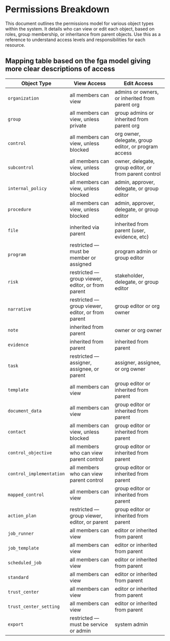 # Permissions Breakdown

This document outlines the permissions model for various object types within the system. It details who can view or edit each object, based on roles, group membership, or inheritance from parent objects. Use this as a reference to understand access levels and responsibilities for each resource.

## Mapping table based on the fga model giving more clear descriptions of access
| Object Type              | View Access                                       | Edit Access                                           |
| ------------------------ | ------------------------------------------------- | ----------------------------------------------------- |
| `organization`           | all members can view                              | admins or owners, or inherited from parent org        |
| `group`                  | all members can view, unless private              | group admins or inherited from parent org             |
| `control`                | all members can view, unless blocked              | org owner, delegate, group editor, or program access  |
| `subcontrol`             | all members can view, unless blocked              | owner, delegate, group editor, or from parent control |
| `internal_policy`        | all members can view, unless blocked              | admin, approver, delegate, or group editor            |
| `procedure`              | all members can view, unless blocked              | admin, approver, delegate, or group editor            |
| `file`                   | inherited via parent                              | inherited from parent (user, evidence, etc)           |
| `program`                | restricted — must be member or assigned           | program admin or group editor                         |
| `risk`                   | restricted — group viewer, editor, or from parent | stakeholder, delegate, or group editor                |
| `narrative`              | restricted — group viewer, editor, or from parent | group editor or org owner                             |
| `note`                   | inherited from parent                             | owner or org owner                                    |
| `evidence`               | inherited from parent                             | inherited from parent                                 |
| `task`                   | restricted — assigner, assignee, or parent        | assigner, assignee, or org owner                      |
| `template`               | all members can view                              | group editor or inherited from parent                 |
| `document_data`          | all members can view                              | group editor or inherited from parent                 |
| `contact`                | all members can view, unless blocked              | group editor or inherited from parent                 |
| `control_objective`      | all members who can view parent control           | group editor or inherited from parent                 |
| `control_implementation` | all members who can view parent control           | group editor or inherited from parent                 |
| `mapped_control`         | all members can view                              | group editor or inherited from parent                 |
| `action_plan`            | restricted — group viewer, editor, or parent      | group editor or inherited from parent                 |
| `job_runner`             | all members can view                              | editor or inherited from parent                       |
| `job_template`           | all members can view                              | editor or inherited from parent                       |
| `scheduled_job`          | all members can view                              | editor or inherited from parent                       |
| `standard`               | all members can view                              | editor or inherited from parent                       |
| `trust_center`           | all members can view                              | editor or inherited from parent                       |
| `trust_center_setting`   | all members can view                              | editor or inherited from parent                       |
| `export`                 | restricted — must be service or admin             | system admin                                          |
